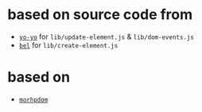 # based on source code from

* [`yo-yo`](https://github.com/maxogden/yo-yo) for `lib/update-element.js` & `lib/dom-events.js`
* [`bel`](https://github.com/shama/bel) for `lib/create-element.js`

# based on

* [`morhpdom`](https://github.com/patrick-steele-idem/morphdom)
